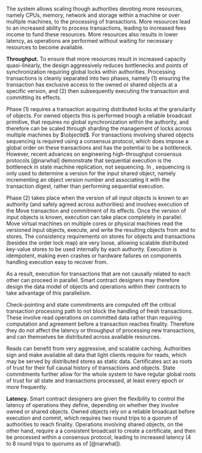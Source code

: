 The system allows scaling though authorities devoting more resources,
namely CPUs, memory, network and storage within a machine or over
multiple machines, to the processing of transactions. More resources
lead to an increased ability to process transactions, leading to
increased fees income to fund these resources. More resources also
results in lower latency, as operations are performed without waiting
for necessary resources to become available.

**Throughput.** To ensure that more resources result in increased
capacity quasi-linearly, the design aggressively reduces bottlenecks and
points of synchronization requiring global locks within authorities.
Processing transactions is cleanly separated into two phases, namely (1)
ensuring the transaction has exclusive access to the owned or shared
objects at a specific version, and (2) then subsequently executing the
transaction and committing its effects.

Phase (1) requires a transaction acquiring distributed locks at the
granularity of objects. For owned objects this is performed trough a
reliable broadcast primitive, that requires no global synchronization
within the authority, and therefore can be scaled through sharding the
management of locks across multiple machines by $\objectid$. For
transactions involving shared objects sequencing is required using a
consensus protocol, which does impose a global order on these
transactions and has the potential to be a bottleneck. However, recent
advances on engineering high-throughput consensus protocols [@narwhal]
demonstrate that sequential execution is the bottleneck in state machine
replication, not sequencing. In , sequencing is only used to determine a
version for the input shared object, namely incrementing an object
version number and associating it with the transaction digest, rather
than performing sequential execution.

Phase (2) takes place when the version of all input objects is known to
an authority (and safely agreed across authorities) and involves
execution of the Move transaction and commitment of its effects. Once
the version of input objects is known, execution can take place
completely in parallel. Move virtual machines on multiple cores or
physical machines read the versioned input objects, execute, and write
the resulting objects from and to stores. The consistency requirements
on stores for objects and transactions (besides the order lock map) are
very loose, allowing scalable distributed key-value stores to be used
internally by each authority. Execution is idempotent, making even
crashes or hardware failures on components handling execution easy to
recover from.

As a result, execution for transactions that are not causally related to
each other can proceed in parallel. Smart contract designers may
therefore design the data model of objects and operations within their
contracts to take advantage of this parallelism.

Check-pointing and state commitments are computed off the critical
transaction processing path to not block the handling of fresh
transactions. These involve read operations on committed data rather
than requiring computation and agreement before a transaction reaches
finality. Therefore they do not affect the latency or throughput of
processing new transactions, and can themselves be distributed across
available resources.

Reads can benefit from very aggressive, and scalable caching.
Authorities sign and make available all data that light clients require
for reads, which may be served by distributed stores as static data.
Certificates act as roots of trust for their full causal history of
transactions and objects. State commitments further allow for the whole
system to have regular global roots of trust for all state and
transactions processed, at least every epoch or more frequently.

**Latency.** Smart contract designers are given the flexibility to
control the latency of operations they define, depending on whether they
involve owned or shared objects. Owned objects rely on a reliable
broadcast before execution and commit, which requires two round trips to
a quorum of authorities to reach finality. Operations involving shared
objects, on the other hand, require a a consistent broadcast to create a
certificate, and then be processed within a consensus protocol, leading
to increased latency (4 to 8 round trips to quorums as of [@narwhal]).
